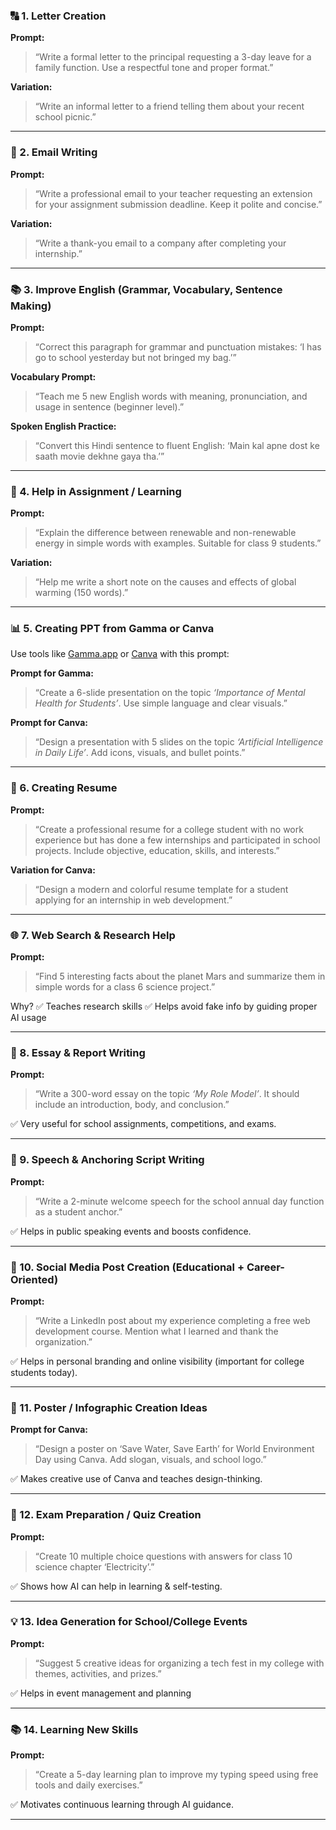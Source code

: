 ### 🔠 1. **Letter Creation**

**Prompt:**

> “Write a formal letter to the principal requesting a 3-day leave for a family function. Use a respectful tone and proper format.”

**Variation:**

> “Write an informal letter to a friend telling them about your recent school picnic.”

---

### 📧 2. **Email Writing**

**Prompt:**

> “Write a professional email to your teacher requesting an extension for your assignment submission deadline. Keep it polite and concise.”

**Variation:**

> “Write a thank-you email to a company after completing your internship.”

---

### 📚 3. **Improve English (Grammar, Vocabulary, Sentence Making)**

**Prompt:**

> “Correct this paragraph for grammar and punctuation mistakes:
> ‘I has go to school yesterday but not bringed my bag.’”

**Vocabulary Prompt:**

> “Teach me 5 new English words with meaning, pronunciation, and usage in sentence (beginner level).”

**Spoken English Practice:**

> “Convert this Hindi sentence to fluent English: ‘Main kal apne dost ke saath movie dekhne gaya tha.’”

---

### 📄 4. **Help in Assignment / Learning**

**Prompt:**

> “Explain the difference between renewable and non-renewable energy in simple words with examples. Suitable for class 9 students.”

**Variation:**

> “Help me write a short note on the causes and effects of global warming (150 words).”

---

### 📊 5. **Creating PPT from Gamma or Canva**

Use tools like [Gamma.app](https://gamma.app/) or [Canva](https://www.canva.com/) with this prompt:

**Prompt for Gamma:**

> “Create a 6-slide presentation on the topic *‘Importance of Mental Health for Students’*. Use simple language and clear visuals.”

**Prompt for Canva:**

> “Design a presentation with 5 slides on the topic *‘Artificial Intelligence in Daily Life’*. Add icons, visuals, and bullet points.”

---

### 📄 6. **Creating Resume**

**Prompt:**

> “Create a professional resume for a college student with no work experience but has done a few internships and participated in school projects. Include objective, education, skills, and interests.”

**Variation for Canva:**

> “Design a modern and colorful resume template for a student applying for an internship in web development.”

---

### 🌐 7. **Web Search & Research Help**

**Prompt:**

> “Find 5 interesting facts about the planet Mars and summarize them in simple words for a class 6 science project.”

Why?
✅ Teaches research skills
✅ Helps avoid fake info by guiding proper AI usage

---

### 📝 8. **Essay & Report Writing**

**Prompt:**

> “Write a 300-word essay on the topic *‘My Role Model’*. It should include an introduction, body, and conclusion.”

✅ Very useful for school assignments, competitions, and exams.

---

### 🎤 9. **Speech & Anchoring Script Writing**

**Prompt:**

> “Write a 2-minute welcome speech for the school annual day function as a student anchor.”

✅ Helps in public speaking events and boosts confidence.

---

### 📱 10. **Social Media Post Creation (Educational + Career-Oriented)**

**Prompt:**

> “Write a LinkedIn post about my experience completing a free web development course. Mention what I learned and thank the organization.”

✅ Helps in personal branding and online visibility (important for college students today).

---

### 🎨 11. **Poster / Infographic Creation Ideas**

**Prompt for Canva:**

> “Design a poster on ‘Save Water, Save Earth’ for World Environment Day using Canva. Add slogan, visuals, and school logo.”

✅ Makes creative use of Canva and teaches design-thinking.

---

### 🎯 12. **Exam Preparation / Quiz Creation**

**Prompt:**

> “Create 10 multiple choice questions with answers for class 10 science chapter ‘Electricity’.”

✅ Shows how AI can help in learning & self-testing.

---

### 💡 13. **Idea Generation for School/College Events**

**Prompt:**

> “Suggest 5 creative ideas for organizing a tech fest in my college with themes, activities, and prizes.”

✅ Helps in event management and planning

---

### 📚 14. **Learning New Skills**

**Prompt:**

> “Create a 5-day learning plan to improve my typing speed using free tools and daily exercises.”

✅ Motivates continuous learning through AI guidance.

---

